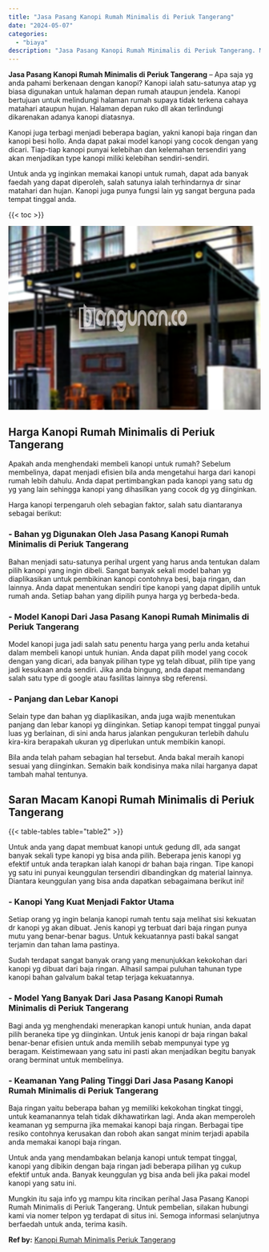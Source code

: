 ```yaml
---
title: "Jasa Pasang Kanopi Rumah Minimalis di Periuk Tangerang"
date: "2024-05-07"
categories: 
  - "biaya"
description: "Jasa Pasang Kanopi Rumah Minimalis di Periuk Tangerang. Mungkin itu saja info yg mampu kita rincikan perihal Jasa Pasang Kanopi Rumah Minimalis di Periuk Tan..."
---
```


**Jasa Pasang Kanopi Rumah Minimalis di Periuk Tangerang** – Apa saja yg anda pahami berkenaan dengan kanopi? Kanopi ialah satu-satunya atap yg biasa digunakan untuk halaman depan rumah ataupun jendela. Kanopi bertujuan untuk melindungi halaman rumah supaya tidak terkena cahaya matahari ataupun hujan. Halaman depan ruko dll akan terlindungi dikarenakan adanya kanopi diatasnya.

Kanopi juga terbagi menjadi beberapa bagian, yakni kanopi baja ringan dan kanopi besi hollo. Anda dapat pakai model kanopi yang cocok dengan yang dicari. Tiap-tiap kanopi punyai kelebihan dan kelemahan tersendiri yang akan menjadikan type kanopi miliki kelebihan sendiri-sendiri.

Untuk anda yg inginkan memakai kanopi untuk rumah, dapat ada banyak faedah yang dapat diperoleh, salah satunya ialah terhindarnya dr sinar matahari dan hujan. Kanopi juga punya fungsi lain yg sangat berguna pada tempat tinggal anda.

{{< toc >}}

![Jasa Pasang Kanopi Rumah Minimalis di Periuk Tangerang](/images/harga-kanopi-minimalis-53.png)

## Harga Kanopi Rumah Minimalis di Periuk Tangerang

Apakah anda menghendaki membeli kanopi untuk rumah? Sebelum membelinya, dapat menjadi efisien bila anda mengetahui harga dari kanopi rumah lebih dahulu. Anda dapat pertimbangkan pada kanopi yang satu dg yg yang lain sehingga kanopi yang dihasilkan yang cocok dg yg diinginkan.

Harga kanopi terpengaruh oleh sebagian faktor, salah satu diantaranya sebagai berikut:

### \- Bahan yg Digunakan Oleh Jasa Pasang Kanopi Rumah Minimalis di Periuk Tangerang

Bahan menjadi satu-satunya perihal urgent yang harus anda tentukan dalam pilih kanopi yang ingin dibeli. Sangat banyak sekali model bahan yg diaplikasikan untuk pembikinan kanopi contohnya besi, baja ringan, dan lainnya. Anda dapat menentukan sendiri tipe kanopi yang dapat dipilih untuk rumah anda. Setiap bahan yang dipilih punya harga yg berbeda-beda.

### \- Model Kanopi Dari Jasa Pasang Kanopi Rumah Minimalis di Periuk Tangerang

Model kanopi juga jadi salah satu penentu harga yang perlu anda ketahui dalam membeli kanopi untuk hunian. Anda dapat pilih model yang cocok dengan yang dicari, ada banyak pilihan type yg telah dibuat, pilih tipe yang jadi kesukaan anda sendiri. Jika anda bingung, anda dapat memandang salah satu type di google atau fasilitas lainnya sbg referensi.

### \- Panjang dan Lebar Kanopi

Selain type dan bahan yg diaplikasikan, anda juga wajib menentukan panjang dan lebar kanopi yg diinginkan. Setiap kanopi tempat tinggal punyai luas yg berlainan, di sini anda harus jalankan pengukuran terlebih dahulu kira-kira berapakah ukuran yg diperlukan untuk membikin kanopi.

Bila anda telah paham sebagian hal tersebut. Anda bakal meraih kanopi sesuai yang diinginkan. Semakin baik kondisinya maka nilai harganya dapat tambah mahal tentunya.

## Saran Macam Kanopi Rumah Minimalis di Periuk Tangerang

{{< table-tables table="table2" >}}

Untuk anda yang dapat membuat kanopi untuk gedung dll, ada sangat banyak sekali type kanopi yg bisa anda pilih. Beberapa jenis kanopi yg efektif untuk anda terapkan ialah kanopi dr bahan baja ringan. Tipe kanopi yg satu ini punyai keunggulan tersendiri dibandingkan dg material lainnya. Diantara keunggulan yang bisa anda dapatkan sebagaimana berikut ini!

### \- Kanopi Yang Kuat Menjadi Faktor Utama

Setiap orang yg ingin belanja kanopi rumah tentu saja melihat sisi kekuatan dr kanopi yg akan dibuat. Jenis kanopi yg terbuat dari baja ringan punya mutu yang benar-benar bagus. Untuk kekuatannya pasti bakal sangat terjamin dan tahan lama pastinya.

Sudah terdapat sangat banyak orang yang menunjukkan kekokohan dari kanopi yg dibuat dari baja ringan. Alhasil sampai puluhan tahunan type kanopi bahan galvalum bakal tetap terjaga kekuatannya.

### \- Model Yang Banyak Dari Jasa Pasang Kanopi Rumah Minimalis di Periuk Tangerang

Bagi anda yg menghendaki menerapkan kanopi untuk hunian, anda dapat pilih beraneka tipe yg diinginkan. Untuk jenis kanopi dr baja ringan bakal benar-benar efisien untuk anda memilih sebab mempunyai type yg beragam. Keistimewaan yang satu ini pasti akan menjadikan begitu banyak orang berminat untuk membelinya.

### \- Keamanan Yang Paling Tinggi Dari Jasa Pasang Kanopi Rumah Minimalis di Periuk Tangerang

Baja ringan yaitu beberapa bahan yg memiliki kekokohan tingkat tinggi, untuk keamanannya telah tidak dikhawatirkan lagi. Anda akan memperoleh keamanan yg sempurna jika memakai kanopi baja ringan. Berbagai tipe resiko contohnya kerusakan dan roboh akan sangat minim terjadi apabila anda memakai kanopi baja ringan.

Untuk anda yang mendambakan belanja kanopi untuk tempat tinggal, kanopi yang dibikin dengan baja ringan jadi beberapa pilihan yg cukup efektif untuk anda. Banyak keunggulan yg bisa anda beli jika pakai model kanopi yang satu ini.

Mungkin itu saja info yg mampu kita rincikan perihal Jasa Pasang Kanopi Rumah Minimalis di Periuk Tangerang. Untuk pembelian, silakan hubungi kami via nomer telpon yg terdapat di situs ini. Semoga informasi selanjutnya berfaedah untuk anda, terima kasih.

**Ref by:**  [Kanopi Rumah Minimalis Periuk Tangerang](https://id.wikipedia.org/wiki/Kanopi)
